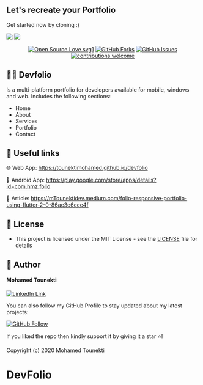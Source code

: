 ## Let's recreate your Portfolio

Get started now by cloning :)

<img src="https://user-images.githubusercontent.com/43790152/171403666-468b63d9-52be-4ec6-9cdb-c08c0e9d18f3.png">

<img src="https://user-images.githubusercontent.com/43790152/171403671-4e50f0a8-f73c-40f6-8628-547754afc2ef.png">

<br>

<div align="center">

[![Open Source Love svg1](https://badges.frapsoft.com/os/v1/open-source.svg?v=103)](#)
[![GitHub Forks](https://img.shields.io/github/forks/saadhaxxan/Car_Game_Python_Pygame.svg?style=social&label=Fork&maxAge=2592000)](https://github.com/m-Tounektishakeel/DevFolio/fork)
[![GitHub Issues](https://img.shields.io/github/issues/saadhaxxan/Car_Game_Python_Pygame.svg?style=flat&label=Issues&maxAge=2592000)](https://github.com/m-Tounektishakeel/DevFolio/issues)
[![contributions welcome](https://img.shields.io/badge/contributions-welcome-brightgreen.svg?style=flat&label=Contributions&colorA=red&colorB=black	)](#)

</div>

## 🧑‍💻 Devfolio
Is a multi-platform portfolio for developers available for mobile, windows and web. Includes the following sections:
- Home
- About
- Services
- Portfolio
- Contact

## 🔗 Useful links

🌐 Web App: https://tounektimohamed.github.io/devfolio

📱 Android App: https://play.google.com/store/apps/details?id=com.hmz.folio

📙 Article: https://mTounektidev.medium.com/folio-responsive-portfolio-using-flutter-2-0-86ae3e6cce4f


## 🔑 License
- This project is licensed under the MIT License - see the [LICENSE](LICENSE.md) file for details

## 🧑 Author

#### Mohamed Tounekti
[![LinkedIn Link](https://img.shields.io/badge/Connect-Tounekti-blue.svg?logo=linkedin&longCache=true&style=social&label=Connect
)](https://www.linkedin.com/in/tounektimohamed)

You can also follow my GitHub Profile to stay updated about my latest projects:

[![GitHub Follow](https://img.shields.io/badge/Connect-Tounekti-blue.svg?logo=Github&longCache=true&style=social&label=Follow)](https://github.com/m-Tounektishakeel)

If you liked the repo then kindly support it by giving it a star ⭐!

Copyright (c) 2020 Mohamed Tounekti
# DevFolio
